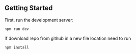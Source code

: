 
## Getting Started

First, run the development server:

```bash
npm run dev

```

If download repo from github in a new file location need to run 
```bash
npm install 
```
